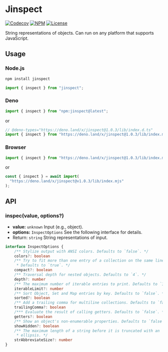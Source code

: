 # Jinspect

[![Codecov](https://img.shields.io/codecov/c/github/idanran/jinspect)](https://codecov.io/gh/idanran/jinspect)
[![NPM](https://img.shields.io/npm/v/jinspect)](https://www.npmjs.com/package/jinspect)
[![License](https://img.shields.io/github/license/idanran/jinspect)](https://github.com/idanran/jinspect/blob/main/LICENSE)

String representations of objects. Can run on any platform that supports
JavaScript.

## Usage

### Node.js

```sh
npm install jinspect
```

```ts
import { inspect } from "jinspect";
```

### Deno

```ts
import { inspect } from "npm:jinspect@latest";
```

or

```ts
// @deno-types="https://deno.land/x/jinspect@1.0.3/lib/index.d.ts"
import { inspect } from "https://deno.land/x/jinspect@1.0.3/lib/index.mjs";
```

### Browser

```js
import { inspect } from "https://deno.land/x/jinspect@1.0.3/lib/index.mjs";
```

or

```js
const { inspect } = await import(
  "https://deno.land/x/jinspect@v1.0.3/lib/index.mjs"
);
```

## API

### inspec(value, options?)

- **value:** `unknown` Input (e.g., object).
- **options:** `InspectOptions` See the following interface for details.
- Return: `string` String representations of input.

```ts
interface InspectOptions {
    /** Stylize output with ANSI colors. Defaults to `false`. */
    colors?: boolean
    /** Try to fit more than one entry of a collection on the same line.
     * Defaults to `true`. */
    compact?: boolean
    /** Traversal depth for nested objects. Defaults to `4`. */
    depth?: number
    /** The maximum number of iterable entries to print. Defaults to `100`. */
    iterableLimit?: number
    /** Sort Object, Set and Map entries by key. Defaults to `false`. */
    sorted?: boolean
    /** Add a trailing comma for multiline collections. Defaults to `false`. */
    trailingComma?: boolean
    /*** Evaluate the result of calling getters. Defaults to `false`. */
    getters?: boolean
    /** Show an object's non-enumerable properties. Defaults to `false`. */
    showHidden?: boolean
    /** The maximum length of a string before it is truncated with an
     * ellipsis. */
    strAbbreviateSize?: number
}
```
